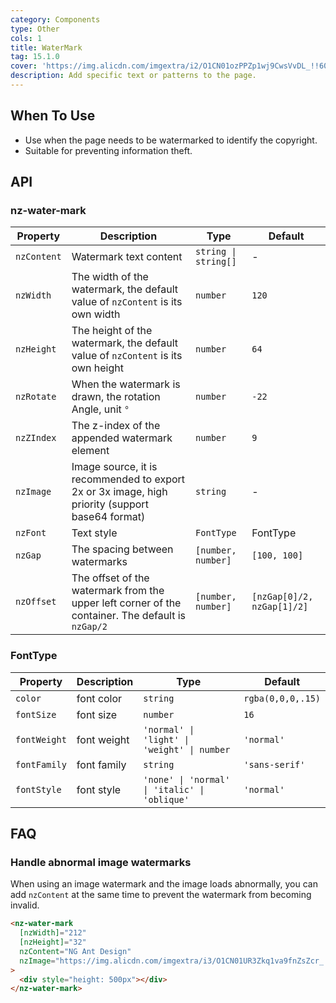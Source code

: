 ```yaml
---
category: Components
type: Other
cols: 1
title: WaterMark
tag: 15.1.0
cover: 'https://img.alicdn.com/imgextra/i2/O1CN01ozPPZp1wj9CwsVvDL_!!6000000006343-0-tps-1232-820.jpg'
description: Add specific text or patterns to the page.
---
```


## When To Use

- Use when the page needs to be watermarked to identify the copyright.
- Suitable for preventing information theft.

## API

### nz-water-mark

| Property    | Description                                                                                       | Type                 | Default                    |
| ----------- | ------------------------------------------------------------------------------------------------- | -------------------- | -------------------------- |
| `nzContent` | Watermark text content                                                                            | `string \| string[]` | -                          |
| `nzWidth`   | The width of the watermark, the default value of `nzContent` is its own width                     | `number`             | `120`                      |
| `nzHeight`  | The height of the watermark, the default value of `nzContent` is its own height                   | `number`             | `64`                       |
| `nzRotate`  | When the watermark is drawn, the rotation Angle, unit `°`                                         | `number`             | `-22`                      |
| `nzZIndex`  | The z-index of the appended watermark element                                                     | `number`             | `9`                        |
| `nzImage`   | Image source, it is recommended to export 2x or 3x image, high priority (support base64 format)   | `string`             | -                          |
| `nzFont`    | Text style                                                                                        | `FontType`           | FontType                   |
| `nzGap`     | The spacing between watermarks                                                                    | `[number, number]`   | `[100, 100]`               |
| `nzOffset`  | The offset of the watermark from the upper left corner of the container. The default is `nzGap/2` | `[number, number]`   | `[nzGap[0]/2, nzGap[1]/2]` |

### FontType

| Property     | Description | Type                                          | Default           |
| ------------ | ----------- | --------------------------------------------- | ----------------- |
| `color`      | font color  | `string`                                      | `rgba(0,0,0,.15)` |
| `fontSize`   | font size   | `number`                                      | `16`              |
| `fontWeight` | font weight | `'normal' \| 'light' \| 'weight' \| number`   | `'normal'`        |
| `fontFamily` | font family | `string`                                      | `'sans-serif'`    |
| `fontStyle`  | font style  | `'none' \| 'normal' \| 'italic' \| 'oblique'` | `'normal'`        |

## FAQ

### Handle abnormal image watermarks

When using an image watermark and the image loads abnormally, you can add `nzContent` at the same time to prevent the watermark from becoming invalid.

```html
<nz-water-mark
  [nzWidth]="212"
  [nzHeight]="32"
  nzContent="NG Ant Design"
  nzImage="https://img.alicdn.com/imgextra/i3/O1CN01UR3Zkq1va9fnZsZcr_!!6000000006188-55-tps-424-64.svg"
>
  <div style="height: 500px"></div>
</nz-water-mark>
```
